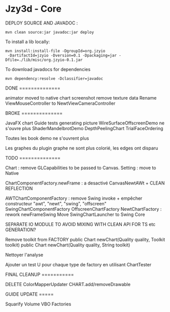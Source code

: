 Jzy3d - Core
================================

DEPLOY SOURCE AND JAVADOC :
```
mvn clean source:jar javadoc:jar deploy
 ```

To install a lib locally:

```
mvn install:install-file -DgroupId=org.jzyio
 -DartifactId=jzyio -Dversion=0.1 -Dpackaging=jar -Dfile=./lib/misc/org.jzyio-0.1.jar
```


To download javadocs for dependencies

```
mvn dependency:resolve -Dclassifier=javadoc
```



DONE ==============

animator moved to native chart
screenshot remove texture data
Rename ViewMouseController to NewtViewCameraController

BROKE ==============

JavaFX chart
Guide tests generating picture
WireSurfaceOffscreenDemo ne s'ouvre plus
ShaderMandelbrotDemo
DepthPeelingChart
TrialFaceOrdering

Toutes les book demo ne s'ouvrent plus

Les graphes du plugin graphe ne sont plus colorié, les edges ont disparu

TODO ==============

Chart : remove GLCapabilities to be passed to Canvas.
Setting : move to Native

ChartComponentFactory.newFrame : a desactivé CanvasNewtAWt + CLEAN REFLECTION

AWTChartComponentFactory : remove Swing invoke + empêcher constructeur "awt", "newt", "swing", "offscreen"
SwingChartComponentFactory
OffscreenChartFactory
NewtChartFactory : rework newFrameSwing
Move SwingChartLauncher to Swing Core


SEPARATE IO MODULE TO AVOID MIXING WITH CLEAN API FOR TS etc GENERATION?

Remove toolkit from FACTORY
public Chart newChart(Quality quality, Toolkit toolkit)
public Chart newChart(Quality quality, String toolkit)

Nettoyer l'analyse

Ajouter un test U pour chaque type de factory en utilisant ChartTester


FINAL CLEANUP ===========

DELETE ColorMapperUpdater
CHART.add/removeDrawable

GUIDE UPDATE =====

Squarify
Volume
VBO
Factories